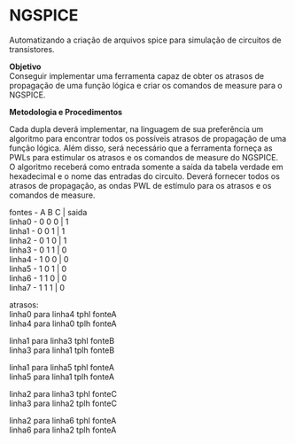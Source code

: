 # NGSPICE
Automatizando a criação de arquivos spice para simulação de circuitos de transistores.  
  
**Objetivo**  
Conseguir implementar uma ferramenta capaz de obter os atrasos de propagação de uma função lógica e criar os
comandos de measure para o NGSPICE.  
  
**Metodologia e Procedimentos**  
  
Cada dupla deverá implementar, na linguagem de sua preferência um algoritmo para encontrar todos os
possíveis atrasos de propagação de uma função lógica. Além disso, será necessário que a ferramenta forneça as
PWLs para estimular os atrasos e os comandos de measure do NGSPICE.  
O algoritmo receberá como entrada somente a saída da tabela verdade em hexadecimal e o nome das entradas
do circuito. Deverá fornecer todos os atrasos de propagação, as ondas PWL de estímulo para os atrasos e os
comandos de measure.  
  
fontes - A B C | saida  
linha0 - 0 0 0 | 1  
linha1 - 0 0 1 | 1  
linha2 - 0 1 0 | 1  
linha3 - 0 1 1 | 0  
linha4 - 1 0 0 | 0  
linha5 - 1 0 1 | 0  
linha6 - 1 1 0 | 0  
linha7 - 1 1 1 | 0  
  
atrasos:  
linha0 para linha4 tphl fonteA  
linha4 para linha0 tplh fonteA  
  
linha1 para linha3 tphl fonteB  
linha3 para linha1 tplh fonteB  
  
linha1 para linha5 tphl fonteA  
linha5 para linha1 tplh fonteA  
  
linha2 para linha3 tphl fonteC  
linha3 para linha2 tplh fonteC  
  
linha2 para linha6 tphl fonteA  
linha6 para linha2 tplh fonteA  
  
